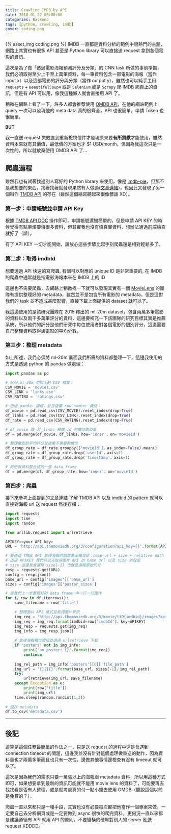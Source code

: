 ```yaml
---
title: Crawling IMDB by API
date: 2018-01-22 00:00:00
categories: Backend
tags: [python, crawling, imdb]
cover: coding.png
---
```

{% asset_img coding.png %}
IMDB 一直都是資料分析的範例中很熱門的主題，網路上其實也有很多 API 甚至是 Python library 可以直接送 request 拿到各個電影的資訊。
<!-- more -->

這次是為了做「透過電影海報預測評分及分類」的 CNN task 所做的事前準備，我們必須取得至少上千至上萬筆資料，每一筆資料包含一部電影的海報（當作 input x）以及這部電影的評分與分類（當作 output y），雖然也可以純手工用 `requests` + `BeautifulSoup4` 或是 `Selenium` 或是 `Scrapy` 爬 IMDB 網頁上的資訊，但是有 API 可以用，像我這種懶人就會直接用 API 了。

稍微在網路上看了一下，許多人都會推荐使用 [OMDB API](http://www.omdbapi.com/)，在他的網站範例上 query 一次可以發現他的 meta data 真的很齊全，API 也很簡單，申請 Token 也很簡單。

**BUT**

我一直送 request 失敗直到重新檢視信件才發現原來要**有所貢獻**才能使用，雖然資料本來就有其價值，最低價的方案也才 $1 USD/month，但因為我這次只是一次性的，所以就放棄使用 OMDB API 了...

## 爬蟲過程

雖然我也有試著找過別人寫好的 Python library 來使用，像是 [imdb-pie](https://github.com/richardasaurus/imdb-pie)，但那不是我想要的東西，找著找著就發現果然有人做過([文章連結](https://www.johannesbader.ch/2013/11/tutorial-download-posters-with-the-movie-database-api-in-python/))，也因此又發現了另一個叫作 [TMDB API](https://www.themoviedb.org/) 的存在（雖然這個縮寫聽起來很像髒話 XD）。

### 第一步：申請帳號並申請 API Key

根據 [TMDB API DOC](https://developers.themoviedb.org/3/getting-started) 操作即可，申請帳號還蠻簡單的，但是申請 API KEY 的時候覺得有點麻煩要填很多資料，但其實我也沒有填真實資料，想辦法通過前端檢查就好了（誤）。

有了 API KEY 一切才能開始，請放心這些步驟比起手刻爬蟲還是相對輕鬆多了。

### 第二步：取得 imdbId

想要透過 API 快速的寫爬蟲, 有個可以對應的 unique ID 是非常重要的, 在 IMDB 的爬蟲中通常就是指電影海報本來在 IMDB 上的 ID

這邊也不需要爬蟲，去網路上稍微找一下就可以發現其實有一個 [MovieLens](https://grouplens.org/about/what-is-grouplens/) 的團隊有提供整理好的 metadata，雖然並不是包含所有電影的 metadata，但是這對我們的 task 並不造成甚麼影響，直接下載上面提供的 dataset 就可以了。

我這邊使用的是該研究團隊在 2015 釋出的 ml-20m dataset，包含兩萬多筆電影的資料以及兩千多萬筆評分的資料，這邊要補充一下該團隊的研究目標其實是推薦系統，所以他們的評分是他們研究中每位使用者對各個電影的個別評分，這邊需要自己整理資料取得該電影的平均分數。

### 第三步：整理 metadata

如上所述，我們必須將 ml-20m 裏面我們所需的資料都整理一下，這邊我使用的方式是透過 python 的 pandas 做處理：

```python
import pandas as pd

# 三份 ml-20m 中附上的 CSV 檔案：
CSV_MOVIE = 'movies.csv'
CSV_LINK = 'links.csv'
CSV_RATING = 'ratings.csv'

# 透過 pandas 讀檔，並且捨棄 row number 資訊：
df_movie = pd.read_csv(CSV_MOVIE).reset_index(drop=True)
df_links = pd.read_csv(CSV_LINK).reset_index(drop=True)
df_rate = pd.read_csv(CSV_RATING).reset_index(drop=True)

# df_movie 跟 df_links 根據 id 的欄位取交集
df = pd.merge(df_movie，df_links，how='inner'，on='movieId')

# 整理電影的平均評分並捨棄不需要的欄位
df_group_rate = df_rate.groupby(['movieId']，as_index=False).mean()
df_group_rate = df_group_rate.drop('userId'，axis=1)
df_group_rate = df_group_rate.drop('timestamp'，axis=1)

# 將所有資料整合成同一張 data frame
df = pd.merge(df，df_group_rate，how='inner'，on='movieId')
```

### 第四步：爬蟲

接下來參考上面提到的[文章連結](https://www.johannesbader.ch/2013/11/tutorial-download-posters-with-the-movie-database-api-in-python/) 了解 TMDB API 以及 imdbId 的 pattern 就可以直接對海報 url 送 request 然後存檔：

```python
import requests
import time
import random

from urllib.request import urlretrieve

APIKEY=<your API key>
URL = 'http://api.themoviedb.org/3/configuration?api_key={}'.format(APIKEY)

# 要透過 TMDB API 取得海報的話需要三種資訊：base url + size + relative path
# 透過 APIKEY 我們可以先取得圖片 API 的 base url 以及 size 的設定
# size 這邊我會選擇 size[-1] 也就是海報原始尺寸
resp = requests.get(URL)
config = resp.json()
base_url = config['images']['base_url']
sizes = config['images']['poster_sizes']

# 從我們上一步整理好的 data frame 中一行一行操作
for i，row in df.iterrows():
    save_filename = row['title']

    # 整理圖片 API 格式並取得圖片資訊
    img_req = 'http://api.themoviedb.org/3/movie/tt0{imdbid}/images?api_key={key}'
    img_req = img_req.format(imdbid=row['imdbId']，key=APIKEY)
    img_resp = requests.get(img_req)
    img_info = img_resp.json()
    
    # 取得海報欄位資訊並透過 urlretrieve 下載
    if 'posters' not in img_info:
        print('no poster: {}'.format(img_req))
        continue
        
    img_rel_path = img_info['posters'][0]['file_path']
    img_url = '{}{}{}'.format(base_url，sizes[-1]，img_rel_path)
    try:
        urlretrieve(img_url，save_filename)
    except Exception as e:
        print(row['title'])
        print(img_url)
    time.sleep(random.randint(1,2))
    
# 儲存 metadata
df.to_csv('metadata.csv')
```

---

## 後記

這算是這個任務最簡單的作法之一，只是送 request 的過程中還是會遇到 connection timeout 的問題，這邊我並沒有針對這個處理做重送的動作，因為資料量也才兩萬多筆而且也只有一次性，邊做其他事情邊檢查有沒有 timeout 就可以了。

這次是因為我們的需求只要一萬張以上的海報跟 metadata 資料，所以用這種方式即可，如果想要拿到最新的資訊可能就不能用 movie lens 的資料了，可能要再去找找看是否有人整理，或是就考慮真的付一點小錢去使用 OMDB（聽說這個以前是免費的？）。

爬蟲一直以來都只是一種手段，其實也沒有必要每次都把他當作一個專案來做，一定要自己去分析網頁或是一定要做到 async 很快的爬完資料，更何況一直以來都是建議遵循有 API 就用 API 的原則，不要蠻橫的硬幹對別人的 server 亂送 request XDDDD。
